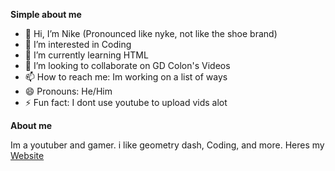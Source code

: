 **Simple about me**

- 👋 Hi, I’m Nike (Pronounced like nyke, not like the shoe brand)
- 👀 I’m interested in Coding
- 🌱 I’m currently learning HTML
- 💞️ I’m looking to collaborate on GD Colon's Videos
- 📫 How to reach me: Im working on a list of ways
- 😄 Pronouns: He/Him
- ⚡ Fun fact: I dont use youtube to upload vids alot

**About me**

Im a youtuber and gamer. i like geometry dash, Coding, and more. Heres my [Website](https://mdxstudios.github.io/nike7.github.io/)

<!---
mdxstudios/mdxstudios is a ✨ special ✨ repository because its `README.md` (this file) appears on your GitHub profile.
You can click the Preview link to take a look at your changes.
--->
